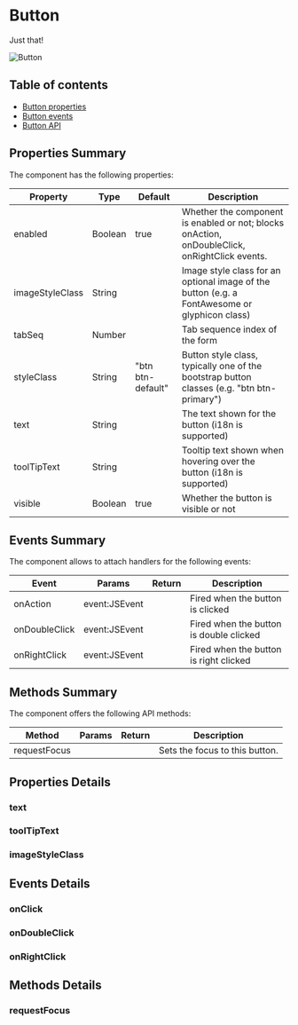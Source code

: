 # Button

Just that!

![Button](https://github.com/Servoy/bootstrapcomponents/wiki/images/button.png)

## Table of contents

* [Button properties](button.md#button-properties)
* [Button events](button.md#button-events)
* [Button API](button.md#button-api)

## Properties Summary

The component has the following properties:

| Property        | Type    | Default           | Description                                                                                   |
| --------------- | ------- | ----------------- | --------------------------------------------------------------------------------------------- |
| enabled         | Boolean | true              | Whether the component is enabled or not; blocks onAction, onDoubleClick, onRightClick events. |
| imageStyleClass | String  |                   | Image style class for an optional image of the button (e.g. a FontAwesome or glyphicon class) |
| tabSeq          | Number  |                   | Tab sequence index of the form                                                                |
| styleClass      | String  | "btn btn-default" | Button style class, typically one of the bootstrap button classes (e.g. "btn btn-primary")    |
| text            | String  |                   | The text shown for the button (i18n is supported)                                             |
| toolTipText     | String  |                   | Tooltip text shown when hovering over the button (i18n is supported)                          |
| visible         | Boolean | true              | Whether the button is visible or not                                                          |

## Events Summary

The component allows to attach handlers for the following events:

| Event         | Params        | Return | Description                             |
| ------------- | ------------- | ------ | --------------------------------------- |
| onAction      | event:JSEvent |        | Fired when the button is clicked        |
| onDoubleClick | event:JSEvent |        | Fired when the button is double clicked |
| onRightClick  | event:JSEvent |        | Fired when the button is right clicked  |

## Methods Summary

The component offers the following API methods:

| Method       | Params | Return | Description                    |
| ------------ | ------ | ------ | ------------------------------ |
| requestFocus |        |        | Sets the focus to this button. |

## Properties Details

### text

### toolTipText

### imageStyleClass

## Events Details

### onClick

### onDoubleClick

### onRightClick

## Methods Details

### requestFocus

